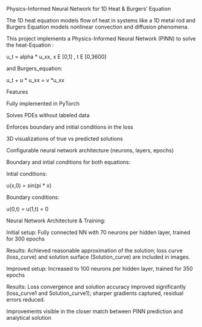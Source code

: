 Physics-Informed Neural Network for 1D Heat & Burgers’ Equation


The 1D heat equation models flow of heat in systems like a 1D metal rod and Burgers Equation models nonlinear convection and diffusion phenomena.


This project implements a Physics-Informed Neural Network (PINN) to solve the heat-Equation :


u_t  = alpha * u_xx,  x E [0,1]  , t E [0,3600]


and Burgers_equation:


u_t + u * u_xx = v *u_xx


Features


Fully implemented in PyTorch


Solves PDEs without labeled data


Enforces boundary and initial conditions in the loss


3D visualizations of true vs predicted solutions


Configurable neural network architecture (neurons, layers, epochs)



Boundary and intial conditions for both equations:


Intial conditions:


u(x,0) = sin(pi * x)


Boundary conditions:


u(0,t) = u(1,t) = 0





Neural Network Architecture & Training:


Initial setup: Fully connected NN with 70 neurons per hidden layer, trained for 300 epochs


Results: Achieved reasonable approximation of the solution; loss curve (loss_curve) and solution surface (Solution_curve) are included in images.


Improved setup: Increased to 100 neurons per hidden layer, trained for 350 epochs


Results: Loss convergence and solution accuracy improved significantly (loss_curve1 and Solution_curve1); sharper gradients captured, residual errors reduced.



Improvements visible in the closer match between PINN prediction and analytical solution
